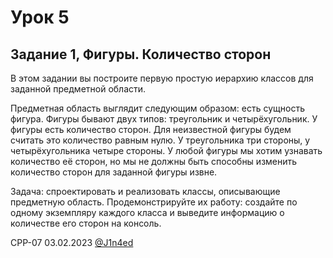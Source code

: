 # Урок 5
## Задание 1, Фигуры. Количество сторон

В этом задании вы построите первую простую иерархию классов для заданной предметной области.

Предметная область выглядит следующим образом: есть сущность фигура. Фигуры бывают двух типов: треугольник и четырёхугольник. 
У фигуры есть количество сторон. Для неизвестной фигуры будем считать это количество равным нулю. 
У треугольника три стороны, у четырёхугольника четыре стороны. У любой фигуры мы хотим узнавать количество её сторон, 
но мы не должны быть способны изменить количество сторон для заданной фигуры извне.

Задача: спроектировать и реализовать классы, описывающие предметную область. 
Продемонстрируйте их работу: создайте по одному экземпляру каждого класса и выведите информацию о количестве его сторон на консоль.

CPP-07
03.02.2023
[@J1n4ed](https://github.com/J1n4ed)